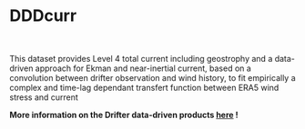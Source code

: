 # DDDcurr 

<br>

This dataset provides Level 4 total current including geostrophy and a data-driven approach for Ekman and near-inertial current, based on a convolution between drifter observation and wind history, to fit empirically a complex and time-lag dependant transfert function between ERA5 wind stress and current
 
**More information on the Drifter data-driven products [here](https://www.worldoceancirculation.org/Products#/metadata/cfa65be8-b200-4243-aba0-843c363001d9) !**
 

<br>  
 
  